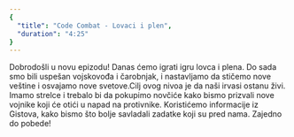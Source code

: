 ```yaml
---
{
  "title": "Code Combat - Lovaci i plen",
  "duration": "4:25"
}
---
```


Dobrodošli u novu epizodu! Danas ćemo igrati igru lovca i plena. Do sada smo bili uspešan vojskovođa i čarobnjak, i nastavljamo da stičemo nove veštine i osvajamo nove svetove.Cilj ovog nivoa je da naši irvasi ostanu živi. Imamo strelce i trebalo bi da pokupimo novčiće kako bismo prizvali nove vojnike koji će otići u napad na protivnike. Koristićemo informacije iz Gistova, kako bismo što bolje savladali zadatke koji su pred nama. Zajedno do pobede!



